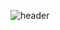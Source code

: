 ![header](https://capsule-render.vercel.app/api?type=waving&color=7AFFCF&text=sim%20dong%20hwi&desc=welcome!&fontcolor=000000&height=250&)
